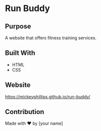 # Run Buddy

## Purpose
A website that offers fitness training services.

## Built With
* HTML
* CSS

## Website
https://mickeyphillips.github.io/run-buddy/

## Contribution
Made with ❤️ by [your name]
